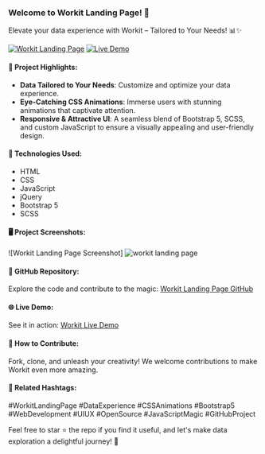 ### Welcome to Workit Landing Page! 🚀

Elevate your data experience with Workit – Tailored to Your Needs! 📊✨

[![Workit Landing Page](https://img.shields.io/badge/Check%20it%20out%20on%20GitHub-2EA44F?style=for-the-badge&logo=github)](https://github.com/SwamiTheDev/workit-landing-page)
[![Live Demo](https://img.shields.io/badge/Live%20Demo-Visit%20Now-blue?style=for-the-badge&logo=vercel)](https://workit-swamithedev.vercel.app/)

#### 🌟 Project Highlights:
- **Data Tailored to Your Needs**: Customize and optimize your data experience.
- **Eye-Catching CSS Animations**: Immerse users with stunning animations that captivate attention.
- **Responsive & Attractive UI**: A seamless blend of Bootstrap 5, SCSS, and custom JavaScript to ensure a visually appealing and user-friendly design.

#### 🚀 Technologies Used:
- HTML
- CSS
- JavaScript
- jQuery
- Bootstrap 5
- SCSS

#### 🖥️ Project Screenshots:
![Workit Landing Page Screenshot] ![workit landing page](https://github.com/SwamiTheDev/workit-landing-page/assets/119602881/6584bbf2-1138-463d-ae88-239684f6909f)
 

#### 🤖 GitHub Repository:
Explore the code and contribute to the magic: [Workit Landing Page GitHub](https://github.com/SwamiTheDev/workit-landing-page)

#### 🌐 Live Demo:
See it in action: [Workit Live Demo](https://workit-swamithedev.vercel.app/)

#### 🚧 How to Contribute:
Fork, clone, and unleash your creativity! We welcome contributions to make Workit even more amazing.

#### 📌 Related Hashtags:
#WorkitLandingPage #DataExperience #CSSAnimations #Bootstrap5 #WebDevelopment #UIUX #OpenSource #JavaScriptMagic #GitHubProject

Feel free to star ⭐️ the repo if you find it useful, and let's make data exploration a delightful journey! 🎉
